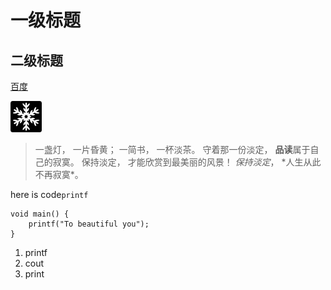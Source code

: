 # 一级标题
## 二级标题

[百度](http://www.baidu.com)

[<img src="../images/snow.jpg" width="50px">](http://jinjaysnow.github.io)
> 一盏灯， 一片昏黄； 一简书， 一杯淡茶。 守着那一份淡定， **品读**属于自己的寂寞。 保持淡定， 才能欣赏到最美丽的风景！ *保持淡定*， \*人生从此不再寂寞\*。
  
 
here is code`printf`

	void main() {
		printf("To beautiful you");
	}

1. printf
2. cout
3. print
